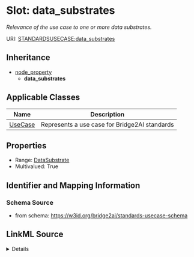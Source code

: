 # Slot: data_substrates
_Relevance of the use case to one or more data substrates._


URI: [STANDARDSUSECASE:data_substrates](https://w3id.org/bridge2ai/standards-usecase-schema/data_substrates)




## Inheritance

* [node_property](node_property.md)
    * **data_substrates**





## Applicable Classes

| Name | Description |
| --- | --- |
[UseCase](UseCase.md) | Represents a use case for Bridge2AI standards






## Properties

* Range: [DataSubstrate](DataSubstrate.md)
* Multivalued: True








## Identifier and Mapping Information







### Schema Source


* from schema: https://w3id.org/bridge2ai/standards-usecase-schema




## LinkML Source

<details>
```yaml
name: data_substrates
description: Relevance of the use case to one or more data substrates.
from_schema: https://w3id.org/bridge2ai/standards-usecase-schema
rank: 1000
is_a: node property
domain: NamedThing
multivalued: true
alias: data_substrates
domain_of:
- UseCase
range: DataSubstrate

```
</details>